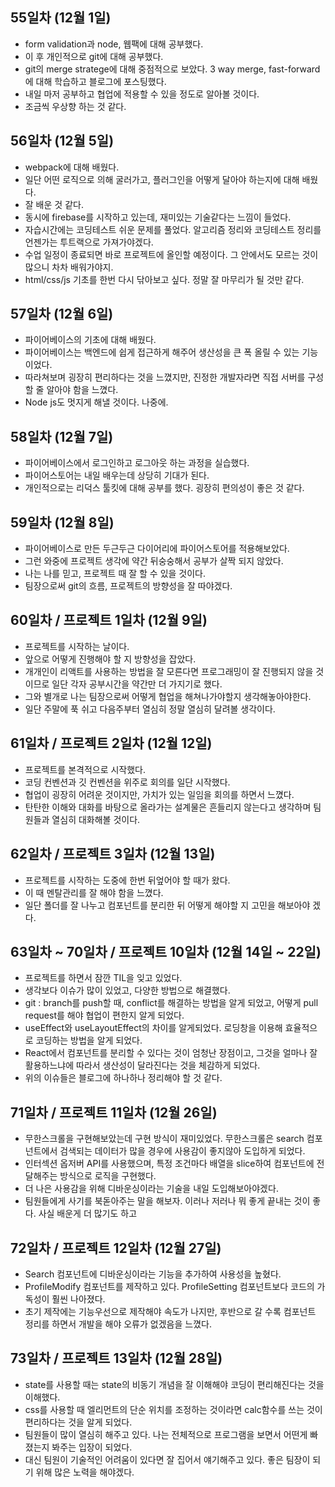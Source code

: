 ## 55일차 (12월 1일)
 - form validation과 node, 웹팩에 대해 공부했다.
 - 이 후 개인적으로 git에 대해 공부했다.
 - git의 merge stratege에 대해 중점적으로 보았다. 3 way merge, fast-forward에 대해 학습하고 블로그에 포스팅했다.
 - 내일 마저 공부하고 협업에 적용할 수 있을 정도로 알아볼 것이다.
 - 조금씩 우상향 하는 것 같다.

## 56일차 (12월 5일)
 - webpack에 대해 배웠다.
 - 일단 어떤 로직으로 의해 굴러가고, 플러그인을 어떻게 달아야 하는지에 대해 배웠다.
 - 잘 배운 것 같다.
 - 동시에 firebase를 시작하고 있는데, 재미있는 기술같다는 느낌이 들었다.
 - 자습시간에는 코딩테스트 쉬운 문제를 풀었다. 알고리즘 정리와 코딩테스트 정리를 언젠가는 투트랙으로 가져가야겠다.
 - 수업 일정이 종료되면 바로 프로젝트에 올인할 예정이다. 그 안에서도 모르는 것이 많으니 차차 배워가야지.
 - html/css/js 기초를 한번 다시 닦아보고 싶다. 정말 잘 마무리가 될 것만 같다.

## 57일차 (12월 6일)
 - 파이어베이스의 기초에 대해 배웠다.
 - 파이어베이스는 백엔드에 쉽게 접근하게 해주어 생산성을 큰 폭 올릴 수 있는 기능이었다.
 - 따라쳐보며 굉장히 편리하다는 것을 느꼈지만, 진정한 개발자라면 직접 서버를 구성할 줄 알아야 함을 느꼈다.
 - Node js도 멋지게 해낼 것이다. 나중에.

## 58일차 (12월 7일)
 - 파이어베이스에서 로그인하고 로그아웃 하는 과정을 실습했다.
 - 파이어스토어는 내일 배우는데 상당히 기대가 된다.
 - 개인적으로는 리덕스 툴킷에 대해 공부를 했다. 굉장히 편의성이 좋은 것 같다.

## 59일차 (12월 8일)
 - 파이어베이스로 만든 두근두근 다이어리에 파이어스토어를 적용해보았다.
 - 그런 와중에 프로젝트 생각에 약간 뒤숭숭해서 공부가 살짝 되지 않았다.
 - 나는 나를 믿고, 프로젝트 때 잘 할 수 있을 것이다.
 - 팀장으로써 git의 흐름, 프로젝트의 방향성을 잘 따야겠다.

## 60일차 / 프로젝트 1일차 (12월 9일)
 - 프로젝트를 시작하는 날이다.
 - 앞으로 어떻게 진행해야 할 지 방향성을 잡았다.
 - 개개인이 리액트를 사용하는 방법을 잘 모른다면 프로그래밍이 잘 진행되지 않을 것이므로 일단 각자 공부시간을 약간만 더 가지기로 했다.
 - 그와 별개로 나는 팀장으로써 어떻게 협업을 해쳐나가야할지 생각해놓아야한다.
 - 일단 주말에 푹 쉬고 다음주부터 열심히 정말 열심히 달려볼 생각이다.

## 61일차 / 프로젝트 2일차 (12월 12일)
 - 프로젝트를 본격적으로 시작했다.
 - 코딩 컨벤션과 깃 컨벤션을 위주로 회의를 일단 시작했다.
 - 협업이 굉장히 어려운 것이지만, 가치가 있는 일임을 회의를 하면서 느꼈다.
 - 탄탄한 이해와 대화를 바탕으로 올라가는 설계물은 흔들리지 않는다고 생각하며 팀원들과 열심히 대화해볼 것이다.

## 62일차 / 프로젝트 3일차 (12월 13일)
 - 프로젝트를 시작하는 도중에 한번 뒤엎어야 할 때가 왔다.
 - 이 때 멘탈관리를 잘 해야 함을 느꼈다.
 - 일단 폴더를 잘 나누고 컴포넌트를 분리한 뒤 어떻게 해야할 지 고민을 해보아야 겠다.

## 63일차 ~ 70일차 / 프로젝트 10일차 (12월 14일 ~ 22일)
 - 프로젝트를 하면서 잠깐 TIL을 잊고 있었다.
 - 생각보다 이슈가 많이 있었고, 다양한 방법으로 해결했다.
 - git : branch를 push할 때, conflict를 해결하는 방법을 알게 되었고, 어떻게 pull request를 해야 협업이 편한지 알게 되었다.
 - useEffect와 useLayoutEffect의 차이를 알게되었다. 로딩창을 이용해 효율적으로 코딩하는 방법을 알게 되었다.
 - React에서 컴포넌트를 분리할 수 있다는 것이 엄청난 장점이고, 그것을 얼마나 잘 활용하느냐에 따라서 생산성이 달라진다는 것을 체감하게 되었다.
 - 위의 이슈들은 블로그에 하나하나 정리해야 할 것 같다.

## 71일차 / 프로젝트 11일차 (12월 26일)
 - 무한스크롤을 구현해보았는데 구현 방식이 재미있었다. 무한스크롤은 search 컴포넌트에서 검색되는 데이터가 많을 경우에 사용감이 좋지않아 도입하게 되었다.
 - 인터섹션 옵저버 API를 사용했으며, 특정 조건마다 배열을 slice하여 컴포넌트에 전달해주는 방식으로 로직을 구현했다.
 - 더 나은 사용감을 위해 디바운싱이라는 기술을 내일 도입해보아야겠다.
 - 팀원들에게 사기를 북돋아주는 말을 해보자. 이러나 저러나 뭐 좋게 끝내는 것이 좋다. 사실 배운게 더 많기도 하고

## 72일차 / 프로젝트 12일차 (12월 27일)
 - Search 컴포넌트에 디바운싱이라는 기능을 추가하여 사용성을 높혔다.
 - ProfileModify 컴포넌트를 제작하고 있다. ProfileSetting 컴포넌트보다 코드의 가독성이 훨씬 나아졌다.
 - 초기 제작에는 기능우선으로 제작해야 속도가 나지만, 후반으로 갈 수록 컴포넌트 정리를 하면서 개발을 해야 오류가 없겠음을 느꼈다.

## 73일차 / 프로젝트 13일차 (12월 28일)
 - state를 사용할 때는 state의 비동기 개념을 잘 이해해야 코딩이 편리해진다는 것을 이해했다.
 - css를 사용할 때 엘리먼트의 단순 위치를 조정하는 것이라면 calc함수를 쓰는 것이 편리하다는 것을 알게 되었다.
 - 팀원들이 많이 열심히 해주고 있다. 나는 전체적으로 프로그램을 보면서 어떤게 빠졌는지 봐주는 입장이 되었다.
 - 대신 팀원이 기술적인 어려움이 있다면 잘 집어서 얘기해주고 있다. 좋은 팀장이 되기 위해 많은 노력을 해야겠다.
